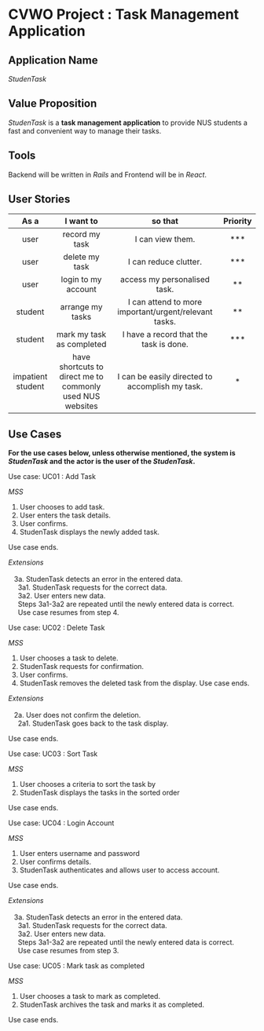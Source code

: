 # CVWO Project : Task Management Application

## Application Name
*StudenTask*

## Value Proposition
*StudenTask* is a **task management application** to provide NUS students a fast and convenient way to manage their tasks. 

## Tools
Backend will be written in *Rails* and Frontend will be in *React*.

## User Stories

| As a | I want to | so that | Priority |
| :--: | :-------: | :-----: | :------: |
| user | record my task | I can view them. | *** |
| user | delete my task | I can reduce clutter. | *** |
| user | login to my account | access my personalised task. | ** |
| student | arrange my tasks | I can attend to more important/urgent/relevant tasks. | ** |
| student | mark my task as completed | I have a record that the task is done. | *** |
| impatient student | have shortcuts to direct me to commonly used NUS websites | I can be easily directed to accomplish my task. | * |

## Use Cases

<strong> For the use cases below, unless otherwise mentioned, the system is *StudenTask* and the actor is the user of the *StudenTask*. </strong>

Use case: UC01 : Add Task

*MSS*
  1. User chooses to add task.
  2. User enters the task details.
  3. User confirms.
  4. StudenTask displays the newly added task.
  
Use case ends.

*Extensions* <br><br>
&nbsp;&nbsp; 3a. StudenTask detects an error in the entered data.<br>
&nbsp;&nbsp;&nbsp;&nbsp;    3a1. StudenTask requests for the correct data.<br>
&nbsp;&nbsp;&nbsp;&nbsp;    3a2. User enters new data.<br>
&nbsp;&nbsp;&nbsp;&nbsp;    Steps 3a1-3a2 are repeated until the newly entered data is correct.<br>
&nbsp;&nbsp;&nbsp;&nbsp;    Use case resumes from step 4.<br>

Use case: UC02 : Delete Task

*MSS*
  1. User chooses a task to delete.
  2. StudenTask requests for confirmation.
  3. User confirms.
  4. StudenTask removes the deleted task from the display.
Use case ends.

*Extensions* <br><br>
&nbsp;&nbsp; 2a. User does not confirm the deletion.<br>
&nbsp;&nbsp;&nbsp;&nbsp;    2a1. StudenTask goes back to the task display.

Use case ends.

Use case: UC03 : Sort Task

*MSS*
  1. User chooses a criteria to sort the task by
  2. StudenTask displays the tasks in the sorted order

Use case ends.

Use case: UC04 : Login Account

*MSS*
  1. User enters username and password
  2. User confirms details.
  3. StudenTask authenticates and allows user to access account. 

Use case ends.

*Extensions* <br><br>
&nbsp;&nbsp; 3a. StudenTask detects an error in the entered data.<br>
&nbsp;&nbsp;&nbsp;&nbsp;    3a1. StudenTask requests for the correct data.<br>
&nbsp;&nbsp;&nbsp;&nbsp;    3a2. User enters new data.<br>
&nbsp;&nbsp;&nbsp;&nbsp;    Steps 3a1-3a2 are repeated until the newly entered data is correct.<br>
&nbsp;&nbsp;&nbsp;&nbsp;    Use case resumes from step 3.<br>
  
Use case: UC05 : Mark task as completed

*MSS*
  1. User chooses a task to mark as completed.
  2. StudenTask archives the task and marks it as completed.

Use case ends.